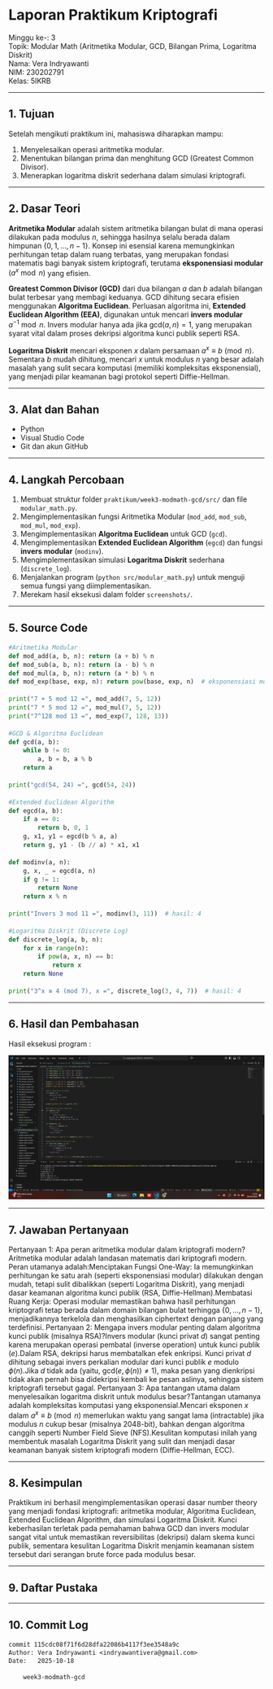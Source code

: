 # Laporan Praktikum Kriptografi
Minggu ke-: 3   
Topik: Modular Math (Aritmetika Modular, GCD, Bilangan Prima, Logaritma Diskrit)  
Nama: Vera Indryawanti  
NIM: 230202791  
Kelas: 5IKRB  

---

## 1. Tujuan
Setelah mengikuti praktikum ini, mahasiswa diharapkan mampu:  
1. Menyelesaikan operasi aritmetika modular.  
2. Menentukan bilangan prima dan menghitung GCD (Greatest Common Divisor).  
3. Menerapkan logaritma diskrit sederhana dalam simulasi kriptografi.  

---

## 2. Dasar Teori
**Aritmetika Modular** adalah sistem aritmetika bilangan bulat di mana operasi dilakukan pada modulus $n$, sehingga hasilnya selalu berada dalam himpunan $\{0, 1, \dots, n-1\}$. Konsep ini esensial karena memungkinkan perhitungan tetap dalam ruang terbatas, yang merupakan fondasi matematis bagi banyak sistem kriptografi, terutama **eksponensiasi modular** $\left(a^x \bmod n\right)$ yang efisien.

**Greatest Common Divisor (GCD)** dari dua bilangan $a$ dan $b$ adalah bilangan bulat terbesar yang membagi keduanya. GCD dihitung secara efisien menggunakan **Algoritma Euclidean**. Perluasan algoritma ini, **Extended Euclidean Algorithm (EEA)**, digunakan untuk mencari **invers modular** $a^{-1} \bmod n$. Invers modular hanya ada jika $\text{gcd}(a, n) = 1$, yang merupakan syarat vital dalam proses dekripsi algoritma kunci publik seperti RSA.

**Logaritma Diskrit** mencari eksponen $x$ dalam persamaan $a^x \equiv b \pmod n$. Sementara $b$ mudah dihitung, mencari $x$ untuk modulus $n$ yang besar adalah masalah yang sulit secara komputasi (memiliki kompleksitas eksponensial), yang menjadi pilar keamanan bagi protokol seperti Diffie-Hellman.

---

## 3. Alat dan Bahan
- Python  
- Visual Studio Code  
- Git dan akun GitHub   

---

## 4. Langkah Percobaan
1.  Membuat struktur folder `praktikum/week3-modmath-gcd/src/` dan file `modular_math.py`.
2.  Mengimplementasikan fungsi Aritmetika Modular (`mod_add`, `mod_sub`, `mod_mul`, `mod_exp`).
3.  Mengimplementasikan **Algoritma Euclidean** untuk GCD (`gcd`).
4.  Mengimplementasikan **Extended Euclidean Algorithm** (`egcd`) dan fungsi **invers modular** (`modinv`).
5.  Mengimplementasikan simulasi **Logaritma Diskrit** sederhana (`discrete_log`).
6.  Menjalankan program (`python src/modular_math.py`) untuk menguji semua fungsi yang diimplementasikan.
7.  Merekam hasil eksekusi dalam folder `screenshots/`.

---

## 5. Source Code
```python
#Aritmetika Modular
def mod_add(a, b, n): return (a + b) % n
def mod_sub(a, b, n): return (a - b) % n
def mod_mul(a, b, n): return (a * b) % n
def mod_exp(base, exp, n): return pow(base, exp, n)  # eksponensiasi modular

print("7 + 5 mod 12 =", mod_add(7, 5, 12))
print("7 * 5 mod 12 =", mod_mul(7, 5, 12))
print("7^128 mod 13 =", mod_exp(7, 128, 13))

#GCD & Algoritma Euclidean
def gcd(a, b):
    while b != 0:
        a, b = b, a % b
    return a

print("gcd(54, 24) =", gcd(54, 24))

#Extended Euclidean Algorithm
def egcd(a, b):
    if a == 0:
        return b, 0, 1
    g, x1, y1 = egcd(b % a, a)
    return g, y1 - (b // a) * x1, x1

def modinv(a, n):
    g, x, _ = egcd(a, n)
    if g != 1:
        return None
    return x % n

print("Invers 3 mod 11 =", modinv(3, 11))  # hasil: 4

#Logaritma Diskrit (Discrete Log)
def discrete_log(a, b, n):
    for x in range(n):
        if pow(a, x, n) == b:
            return x
    return None

print("3^x ≡ 4 (mod 7), x =", discrete_log(3, 4, 7))  # hasil: 4
```
---

## 6. Hasil dan Pembahasan
Hasil eksekusi program :

![Hasil Eksekusi](/praktikum/week3-modmath-gcd/screenshot/hasil.png)


---

## 7. Jawaban Pertanyaan
Pertanyaan 1: Apa peran aritmetika modular dalam kriptografi modern?Aritmetika modular adalah landasan matematis dari kriptografi modern. Peran utamanya adalah:Menciptakan Fungsi One-Way: Ia memungkinkan perhitungan ke satu arah (seperti eksponensiasi modular) dilakukan dengan mudah, tetapi sulit dibalikkan (seperti Logaritma Diskrit), yang menjadi dasar keamanan algoritma kunci publik (RSA, Diffie-Hellman).Membatasi Ruang Kerja: Operasi modular memastikan bahwa hasil perhitungan kriptografi tetap berada dalam domain bilangan bulat terhingga $\{0, \dots, n-1\}$, menjadikannya terkelola dan menghasilkan ciphertext dengan panjang yang terdefinisi.
Pertanyaan 2: Mengapa invers modular penting dalam algoritma kunci publik (misalnya RSA)?Invers modular (kunci privat $d$) sangat penting karena merupakan operasi pembatal (inverse operation) untuk kunci publik ($e$).Dalam RSA, dekripsi harus membatalkan efek enkripsi. Kunci privat $d$ dihitung sebagai invers perkalian modular dari kunci publik $e$ modulo $\phi(n)$.Jika $d$ tidak ada (yaitu, $\text{gcd}(e, \phi(n)) \neq 1$), maka pesan yang dienkripsi tidak akan pernah bisa didekripsi kembali ke pesan aslinya, sehingga sistem kriptografi tersebut gagal.
Pertanyaan 3: Apa tantangan utama dalam menyelesaikan logaritma diskrit untuk modulus besar?Tantangan utamanya adalah kompleksitas komputasi yang eksponensial.Mencari eksponen $x$ dalam $a^x \equiv b \pmod n$ memerlukan waktu yang sangat lama (intractable) jika modulus $n$ cukup besar (misalnya 2048-bit), bahkan dengan algoritma canggih seperti Number Field Sieve (NFS).Kesulitan komputasi inilah yang membentuk masalah Logaritma Diskrit yang sulit dan menjadi dasar keamanan banyak sistem kriptografi modern (Diffie-Hellman, ECC).

---

## 8. Kesimpulan
Praktikum ini berhasil mengimplementasikan operasi dasar number theory yang menjadi fondasi kriptografi: aritmetika modular, Algoritma Euclidean, Extended Euclidean Algorithm, dan simulasi Logaritma Diskrit. Kunci keberhasilan terletak pada pemahaman bahwa GCD dan invers modular sangat vital untuk memastikan reversibilitas (dekripsi) dalam skema kunci publik, sementara kesulitan Logaritma Diskrit menjamin keamanan sistem tersebut dari serangan brute force pada modulus besar.

---

## 9. Daftar Pustaka

---

## 10. Commit Log
```
commit 115cdc08f71f6d28dfa22086b4117f3ee3548a9c
Author: Vera Indryawanti <indryawantivera@gmail.com>
Date:   2025-10-18

    week3-modmath-gcd
```
